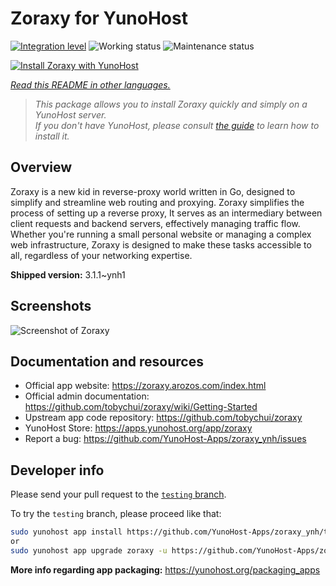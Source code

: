 <!--
N.B.: This README was automatically generated by <https://github.com/YunoHost/apps/tree/master/tools/readme_generator>
It shall NOT be edited by hand.
-->

# Zoraxy for YunoHost

[![Integration level](https://apps.yunohost.org/badge/integration/zoraxy)](https://ci-apps.yunohost.org/ci/apps/zoraxy/)
![Working status](https://apps.yunohost.org/badge/state/zoraxy)
![Maintenance status](https://apps.yunohost.org/badge/maintained/zoraxy)

[![Install Zoraxy with YunoHost](https://install-app.yunohost.org/install-with-yunohost.svg)](https://install-app.yunohost.org/?app=zoraxy)

*[Read this README in other languages.](./ALL_README.md)*

> *This package allows you to install Zoraxy quickly and simply on a YunoHost server.*  
> *If you don't have YunoHost, please consult [the guide](https://yunohost.org/install) to learn how to install it.*

## Overview

Zoraxy is a new kid in reverse-proxy world written in Go, designed to simplify and streamline web routing and proxying. Zoraxy simplifies the process of setting up a reverse proxy, It serves as an intermediary between client requests and backend servers, effectively managing traffic flow. Whether you're running a small personal website or managing a complex web infrastructure, Zoraxy is designed to make these tasks accessible to all, regardless of your networking expertise.


**Shipped version:** 3.1.1~ynh1

## Screenshots

![Screenshot of Zoraxy](./doc/screenshots/screenshot.png)

## Documentation and resources

- Official app website: <https://zoraxy.arozos.com/index.html>
- Official admin documentation: <https://github.com/tobychui/zoraxy/wiki/Getting-Started>
- Upstream app code repository: <https://github.com/tobychui/zoraxy>
- YunoHost Store: <https://apps.yunohost.org/app/zoraxy>
- Report a bug: <https://github.com/YunoHost-Apps/zoraxy_ynh/issues>

## Developer info

Please send your pull request to the [`testing` branch](https://github.com/YunoHost-Apps/zoraxy_ynh/tree/testing).

To try the `testing` branch, please proceed like that:

```bash
sudo yunohost app install https://github.com/YunoHost-Apps/zoraxy_ynh/tree/testing --debug
or
sudo yunohost app upgrade zoraxy -u https://github.com/YunoHost-Apps/zoraxy_ynh/tree/testing --debug
```

**More info regarding app packaging:** <https://yunohost.org/packaging_apps>
